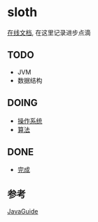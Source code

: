 # sloth

[在线文档](http://felix9ia.gitee.io/sloth/), 在这里记录进步点滴


## TODO

- JVM
- 数据结构
## DOING

- [操作系统](./system/README.md)
- [算法](./algorithm/README.md)

## DONE
- [完成]()



## 参考
[JavaGuide](https://snailclimb.gitee.io/javaguide/#/)

